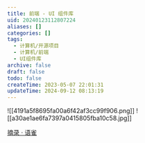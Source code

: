 ```yaml
---
title: 前端 - UI 组件库
uid: 20240123112807224
aliases: []
categories: []
tags:
  - 计算机/开源项目
  - 计算机/前端
  - UI组件库
archive: false
draft: false
todo: false
createTime: 2023-05-07 22:01:31
updateTime: 2024-09-12 08:13:19
---
```


![[4191a5f8695fa00a6f42af3cc99f906.png]] ![[a30ae1ae6fa7397a0415805fba10c58.jpg]]

[摘录 · 语雀](https://www.yuque.com/docs/share/5eced5d5-2c63-4232-a56f-23dc103551ba?#)
